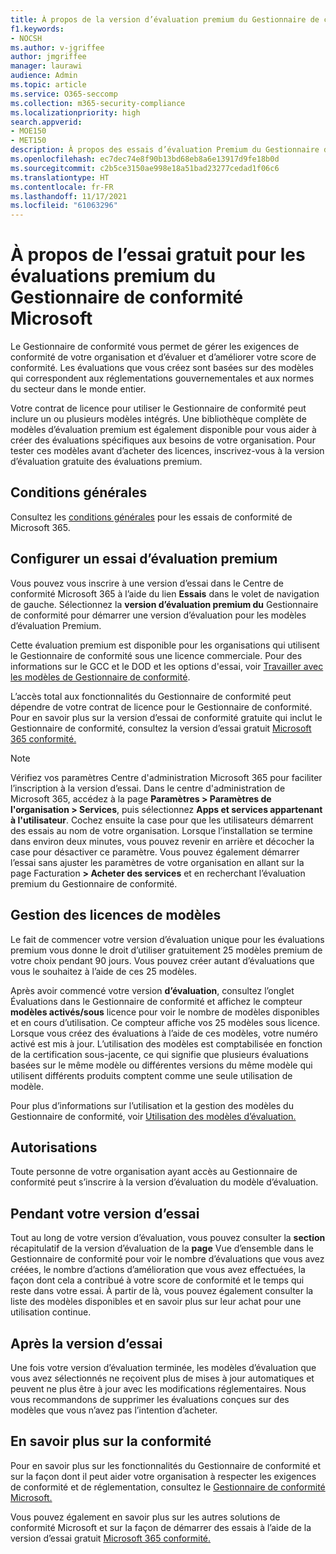 ```yaml
---
title: À propos de la version d’évaluation premium du Gestionnaire de conformité Microsoft
f1.keywords:
- NOCSH
ms.author: v-jgriffee
author: jmgriffee
manager: laurawi
audience: Admin
ms.topic: article
ms.service: O365-seccomp
ms.collection: m365-security-compliance
ms.localizationpriority: high
search.appverid:
- MOE150
- MET150
description: À propos des essais d’évaluation Premium du Gestionnaire de conformité Microsoft
ms.openlocfilehash: ec7dec74e8f90b13bd68eb8a6e13917d9fe18b0d
ms.sourcegitcommit: c2b5ce3150ae998e18a51bad23277cedad1f06c6
ms.translationtype: HT
ms.contentlocale: fr-FR
ms.lasthandoff: 11/17/2021
ms.locfileid: "61063296"
---
```

# <a name="about-the-free-trial-for-microsoft-compliance-manager-premium-assessments"></a>À propos de l’essai gratuit pour les évaluations premium du Gestionnaire de conformité Microsoft

Le Gestionnaire de conformité vous permet de gérer les exigences de conformité de votre organisation et d’évaluer et d’améliorer votre score de conformité. Les évaluations que vous créez sont basées sur des modèles qui correspondent aux réglementations gouvernementales et aux normes du secteur dans le monde entier.  

Votre contrat de licence pour utiliser le Gestionnaire de conformité peut inclure un ou plusieurs modèles intégrés. Une bibliothèque complète de modèles d’évaluation premium est également disponible pour vous aider à créer des évaluations spécifiques aux besoins de votre organisation. Pour tester ces modèles avant d’acheter des licences, inscrivez-vous à la version d’évaluation gratuite des évaluations premium.

## <a name="terms-and-conditions"></a>Conditions générales

Consultez les [conditions générales](terms-conditions.md) pour les essais de conformité de Microsoft 365.

## <a name="set-up-a-premium-assessment-trial"></a>Configurer un essai d’évaluation premium

Vous pouvez vous inscrire à une version d’essai dans le Centre de conformité Microsoft 365 à l’aide du lien **Essais** dans le volet de navigation de gauche. Sélectionnez la **version d’évaluation premium du** Gestionnaire de conformité pour démarrer une version d’évaluation pour les modèles d’évaluation Premium.

Cette évaluation premium est disponible pour les organisations qui utilisent le Gestionnaire de conformité sous une licence commerciale. Pour des informations sur le GCC et le DOD et les options d'essai, voir [Travailler avec les modèles de Gestionnaire de conformité](compliance-manager-templates.md).

L’accès total aux fonctionnalités du Gestionnaire de conformité peut dépendre de votre contrat de licence pour le Gestionnaire de conformité. Pour en savoir plus sur la version d’essai de conformité gratuite qui inclut le Gestionnaire de conformité, consultez la version d’essai gratuit [Microsoft 365 conformité.](compliance-easy-trials.md)

> [!NOTE]
> Vérifiez vos paramètres Centre d'administration Microsoft 365 pour faciliter l’inscription à la version d’essai. Dans le centre d'administration de Microsoft 365, accédez à la page **Paramètres > Paramètres de l'organisation > Services**, puis sélectionnez **Apps et services appartenant à l'utilisateur**. Cochez ensuite la case pour que les utilisateurs démarrent des essais au nom de votre organisation. Lorsque l’installation se termine dans environ deux minutes, vous pouvez revenir en arrière et décocher la case pour désactiver ce paramètre. Vous pouvez également démarrer l’essai sans ajuster les paramètres de votre organisation en allant sur la page Facturation **> Acheter des services** et en recherchant l’évaluation premium du Gestionnaire de conformité.

## <a name="template-licensing"></a>Gestion des licences de modèles

Le fait de commencer votre version d’évaluation unique pour les évaluations premium vous donne le droit d’utiliser gratuitement 25 modèles premium de votre choix pendant 90 jours. Vous pouvez créer autant d’évaluations que vous le souhaitez à l’aide de ces 25 modèles.

Après avoir commencé votre version **d’évaluation**, consultez l’onglet Évaluations dans le Gestionnaire de conformité et affichez le compteur **modèles activés/sous** licence pour voir le nombre de modèles disponibles et en cours d’utilisation. Ce compteur affiche vos 25 modèles sous licence. Lorsque vous créez des évaluations à l’aide de ces modèles, votre numéro activé est mis à jour. L’utilisation des modèles est comptabilisée en fonction de la certification sous-jacente, ce qui signifie que plusieurs évaluations basées sur le même modèle ou différentes versions du même modèle qui utilisent différents produits comptent comme une seule utilisation de modèle.

Pour plus d’informations sur l’utilisation et la gestion des modèles du Gestionnaire de conformité, voir [Utilisation des modèles d’évaluation.](compliance-manager-templates.md)

## <a name="permissions"></a>Autorisations

Toute personne de votre organisation ayant accès au Gestionnaire de conformité peut s’inscrire à la version d’évaluation du modèle d’évaluation.

## <a name="during-your-trial"></a>Pendant votre version d’essai

Tout au long de votre version d’évaluation, vous pouvez consulter la **section** récapitulatif de la version d’évaluation de la **page** Vue d’ensemble dans le Gestionnaire de conformité pour voir le nombre d’évaluations que vous avez créées, le nombre d’actions d’amélioration que vous avez effectuées, la façon dont cela a contribué à votre score de conformité et le temps qui reste dans votre essai. À partir de là, vous pouvez également consulter la liste des modèles disponibles et en savoir plus sur leur achat pour une utilisation continue.

## <a name="after-the-trial"></a>Après la version d’essai

Une fois votre version d’évaluation terminée, les modèles d’évaluation que vous avez sélectionnés ne reçoivent plus de mises à jour automatiques et peuvent ne plus être à jour avec les modifications réglementaires. Nous vous recommandons de supprimer les évaluations conçues sur des modèles que vous n’avez pas l’intention d’acheter.

## <a name="learn-more-about-compliance"></a>En savoir plus sur la conformité

Pour en savoir plus sur les fonctionnalités du Gestionnaire de conformité et sur la façon dont il peut aider votre organisation à respecter les exigences de conformité et de réglementation, consultez le [Gestionnaire de conformité Microsoft.](compliance-manager.md)  

Vous pouvez également en savoir plus sur les autres solutions de conformité Microsoft et sur la façon de démarrer des essais à l’aide de la version d’essai gratuit [Microsoft 365 conformité.](compliance-easy-trials.md)